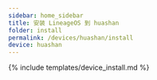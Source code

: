 ```yaml
---
sidebar: home_sidebar
title: 安装 LineageOS 到 huashan
folder: install
permalink: /devices/huashan/install
device: huashan
---
```

{% include templates/device_install.md %}
